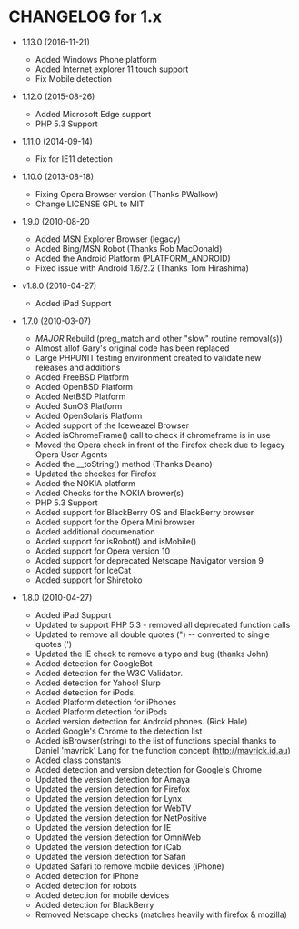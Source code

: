 CHANGELOG for 1.x
===================

 * 1.13.0  (2016-11-21)

    * Added Windows Phone platform
    * Added Internet explorer 11 touch support
    * Fix Mobile detection

 * 1.12.0  (2015-08-26)

    * Added Microsoft Edge support
    * PHP 5.3 Support

 * 1.11.0 (2014-09-14)
 
    * Fix for IE11 detection

 * 1.10.0 (2013-08-18)
 
     * Fixing Opera Browser version (Thanks PWalkow)
     * Change LICENSE GPL to MIT
     
 * 1.9.0 (2010-08-20
 
     *  Added MSN Explorer Browser (legacy)
     *  Added Bing/MSN Robot (Thanks Rob MacDonald)
     *  Added the Android Platform (PLATFORM_ANDROID)
     *  Fixed issue with Android 1.6/2.2 (Thanks Tom Hirashima)
 
 * v1.8.0 (2010-04-27)
 
    *  Added iPad Support

 * 1.7.0 (2010-03-07)

     *  *MAJOR* Rebuild (preg_match and other "slow" routine removal(s))
     *  Almost allof Gary's original code has been replaced
     *  Large PHPUNIT testing environment created to validate new releases and additions
     *  Added FreeBSD Platform
     *  Added OpenBSD Platform
     *  Added NetBSD Platform
     *  Added SunOS Platform
     *  Added OpenSolaris Platform
     *  Added support of the Iceweazel Browser
     *  Added isChromeFrame() call to check if chromeframe is in use
     *  Moved the Opera check in front of the Firefox check due to legacy Opera User Agents
     *  Added the __toString() method (Thanks Deano)
     *  Updated the checkes for Firefox
     *  Added the NOKIA platform
     *  Added Checks for the NOKIA brower(s)
     *  PHP 5.3 Support
     *  Added support for BlackBerry OS and BlackBerry browser
     *  Added support for the Opera Mini browser
     *  Added additional documenation
     *  Added support for isRobot() and isMobile()
     *  Added support for Opera version 10
     *  Added support for deprecated Netscape Navigator version 9
     *  Added support for IceCat
     *  Added support for Shiretoko
     
 * 1.8.0 (2010-04-27)
 
     *  Added iPad Support
     *	Updated to support PHP 5.3 - removed all deprecated function calls
     *  Updated to remove all double quotes (") -- converted to single quotes (')
     *  Updated the IE check to remove a typo and bug (thanks John)
     *  Added detection for GoogleBot
     *  Added detection for the W3C Validator.
     *  Added detection for Yahoo! Slurp
     *  Added detection for iPods.
     *  Added Platform detection for iPhones
     *  Added Platform detection for iPods
     *  Added version detection for Android phones. (Rick Hale)
     *  Added Google's Chrome to the detection list
     *  Added isBrowser(string) to the list of functions special thanks to Daniel 'mavrick' Lang for the function concept (http://mavrick.id.au)
     *  Added class constants
     *  Added detection and version detection for Google's Chrome
     *  Updated the version detection for Amaya
     *  Updated the version detection for Firefox
     *  Updated the version detection for Lynx
     *  Updated the version detection for WebTV
     *  Updated the version detection for NetPositive
     *  Updated the version detection for IE
     *  Updated the version detection for OmniWeb
     *  Updated the version detection for iCab
     *  Updated the version detection for Safari
     *  Updated Safari to remove mobile devices (iPhone)
     *  Added detection for iPhone
     *  Added detection for robots
     *  Added detection for mobile devices
     *  Added detection for BlackBerry
     *  Removed Netscape checks (matches heavily with firefox & mozilla)